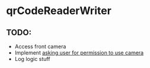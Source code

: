 # qrCodeReaderWriter

## TODO:
* Access front camera
* Implement [asking user for permission to use camera](https://github.com/ParkSangGwon/TedPermission)
* Log logic stuff
